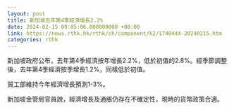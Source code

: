 ```yaml
---
layout: post
title: 新加坡去年第4季經濟增長2.2%
date: 2024-02-15 09:05:06.000000000 +08:00
link: https://news.rthk.hk/rthk/ch/component/k2/1740444-20240215.htm
categories: rthk
---
```


新加坡政府公布，去年第4季經濟按年增長2.2%，低於初值的2.8%。經季節調整後，去年第4季經濟按季增長1.2%，同樣低於初值。

貿工部維持今年經濟增長預測1-3%。

新加坡金管局官員說，經濟增長及通脹仍存在不確定性，現時的貨幣政策合適。
